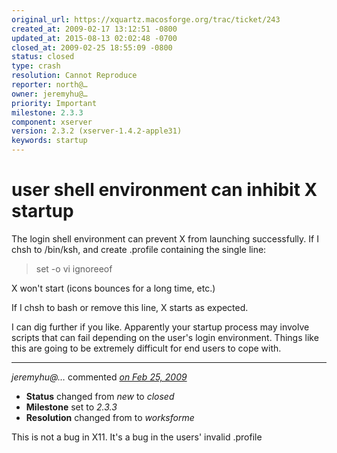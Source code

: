 ```yaml
---
original_url: https://xquartz.macosforge.org/trac/ticket/243
created_at: 2009-02-17 13:12:51 -0800
updated_at: 2015-08-13 02:02:48 -0700
closed_at: 2009-02-25 18:55:09 -0800
status: closed
type: crash
resolution: Cannot Reproduce
reporter: north@…
owner: jeremyhu@…
priority: Important
milestone: 2.3.3
component: xserver
version: 2.3.2 (xserver-1.4.2-apple31)
keywords: startup
---
```


user shell environment can inhibit X startup
============================================


The login shell environment can prevent X from launching successfully.
If I chsh to /bin/ksh, and create .profile containing the single line:

> set -o vi ignoreeof

X won't start (icons bounces for a long time, etc.)

If I chsh to bash or remove this line, X starts as expected.

I can dig further if you like. Apparently your startup process may involve scripts that can fail depending on the user's login environment. Things like this are going to be extremely difficult for end users to cope with.



---

*jeremyhu@…* commented *[on Feb 25, 2009](https://xquartz.macosforge.org/trac/ticket/243#comment:1 "February 25, 2009 at 6:55 PM PST")*

-   **Status** changed from *new* to *closed*
-   **Milestone** set to *2.3.3*
-   **Resolution** changed from to *worksforme*

This is not a bug in X11. It's a bug in the users' invalid .profile



